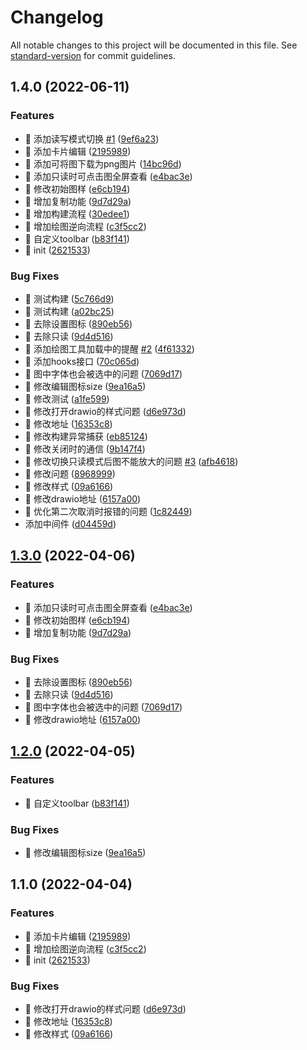 # Changelog

All notable changes to this project will be documented in this file. See [standard-version](https://github.com/conventional-changelog/standard-version) for commit guidelines.

## 1.4.0 (2022-06-11)


### Features

* 🚀 添加读写模式切换 [#1](https://e.coding.net/zhaodeezhu/xioo-docs/xioo-docs/issues/1) ([9ef6a23](https://e.coding.net/zhaodeezhu/xioo-docs/xioo-docs/commit/9ef6a23cceb5aea3cf96a79cf59cbb9cdcdf379d))
* 🚀 添加卡片编辑 ([2195989](https://e.coding.net/zhaodeezhu/xioo-docs/xioo-docs/commit/219598917d7ae3ced61f88ff5d4d8a5125322fc5))
* 🚀 添加可将图下载为png图片 ([14bc96d](https://e.coding.net/zhaodeezhu/xioo-docs/xioo-docs/commit/14bc96d62bd3f41b648f6b0f378953ce9b1df845))
* 🚀 添加只读时可点击图全屏查看 ([e4bac3e](https://e.coding.net/zhaodeezhu/xioo-docs/xioo-docs/commit/e4bac3edf1ad221a82c9b7bd01a0e226e5f2a823))
* 🚀 修改初始图样 ([e6cb194](https://e.coding.net/zhaodeezhu/xioo-docs/xioo-docs/commit/e6cb194bcb1afce946eddb054ff86c04cb27d9a8))
* 🚀 增加复制功能 ([9d7d29a](https://e.coding.net/zhaodeezhu/xioo-docs/xioo-docs/commit/9d7d29a328796ef394812b70885b619c6da90e47))
* 🚀 增加构建流程 ([30edee1](https://e.coding.net/zhaodeezhu/xioo-docs/xioo-docs/commit/30edee11650e49eb586e4856ed1bb1d5f522ddec))
* 🚀 增加绘图逆向流程 ([c3f5cc2](https://e.coding.net/zhaodeezhu/xioo-docs/xioo-docs/commit/c3f5cc2993c8fccc7623fdd7f748702aa2293623))
* 🚀 自定义toolbar ([b83f141](https://e.coding.net/zhaodeezhu/xioo-docs/xioo-docs/commit/b83f1412757377fe789cbccb2fd0eab7f2ac72c4))
* 🚀 init ([2621533](https://e.coding.net/zhaodeezhu/xioo-docs/xioo-docs/commit/262153387d67a63fbb97dbc878336799fe73f612))


### Bug Fixes

* 🐛 测试构建 ([5c766d9](https://e.coding.net/zhaodeezhu/xioo-docs/xioo-docs/commit/5c766d979368298358af7b8cf8d4666a4571f5ea))
* 🐛 测试构建 ([a02bc25](https://e.coding.net/zhaodeezhu/xioo-docs/xioo-docs/commit/a02bc253f55aca7bdaeb1467e3d7c0fe3be7251a))
* 🐛 去除设置图标 ([890eb56](https://e.coding.net/zhaodeezhu/xioo-docs/xioo-docs/commit/890eb5672991bd9b81cf8ea839a4edcf58dcdf16))
* 🐛 去除只读 ([9d4d516](https://e.coding.net/zhaodeezhu/xioo-docs/xioo-docs/commit/9d4d51617cff5a1bf4ee0b345f6a635474b17d56))
* 🐛 添加绘图工具加载中的提醒 [#2](https://e.coding.net/zhaodeezhu/xioo-docs/xioo-docs/issues/2) ([4f61332](https://e.coding.net/zhaodeezhu/xioo-docs/xioo-docs/commit/4f61332d29deb28368b587ad3beb38bb49ad8ca1))
* 🐛 添加hooks接口 ([70c065d](https://e.coding.net/zhaodeezhu/xioo-docs/xioo-docs/commit/70c065df9217b86aae28c8494d7139d769ac77aa))
* 🐛 图中字体也会被选中的问题 ([7069d17](https://e.coding.net/zhaodeezhu/xioo-docs/xioo-docs/commit/7069d179e157e7bfe036739426eb5379567e6df1))
* 🐛 修改编辑图标size ([9ea16a5](https://e.coding.net/zhaodeezhu/xioo-docs/xioo-docs/commit/9ea16a56da1a341821d008f29bd5cef035a9eb3f))
* 🐛 修改测试 ([a1fe599](https://e.coding.net/zhaodeezhu/xioo-docs/xioo-docs/commit/a1fe599e2fea4739ecdaa6fab9f727b8eac8687a))
* 🐛 修改打开drawio的样式问题 ([d6e973d](https://e.coding.net/zhaodeezhu/xioo-docs/xioo-docs/commit/d6e973d0777d3c7f765c0ad434c1f485f31f9cc2))
* 🐛 修改地址 ([16353c8](https://e.coding.net/zhaodeezhu/xioo-docs/xioo-docs/commit/16353c8f0b769c36ddec6d4b0eebc5f2083d4394))
* 🐛 修改构建异常捕获 ([eb85124](https://e.coding.net/zhaodeezhu/xioo-docs/xioo-docs/commit/eb851245d0ddabef4e2dfef46fde55200c694f3a))
* 🐛 修改关闭时的通信 ([9b147f4](https://e.coding.net/zhaodeezhu/xioo-docs/xioo-docs/commit/9b147f4d09c72a796056c6bcdb9aaab48031e16e))
* 🐛 修改切换只读模式后图不能放大的问题 [#3](https://e.coding.net/zhaodeezhu/xioo-docs/xioo-docs/issues/3) ([afb4618](https://e.coding.net/zhaodeezhu/xioo-docs/xioo-docs/commit/afb4618496b4984687ed1e2d4827d3de11b2f631))
* 🐛 修改问题 ([8968999](https://e.coding.net/zhaodeezhu/xioo-docs/xioo-docs/commit/89689991422ef41e0f1dc18c023819c7888e64e8))
* 🐛 修改样式 ([09a6166](https://e.coding.net/zhaodeezhu/xioo-docs/xioo-docs/commit/09a61668c1fb45fba122beea6af39985228864d4))
* 🐛 修改drawio地址 ([6157a00](https://e.coding.net/zhaodeezhu/xioo-docs/xioo-docs/commit/6157a004f1d741c8864f16e2b255de298d1f414e))
* 🐛 优化第二次取消时报错的问题 ([1c82449](https://e.coding.net/zhaodeezhu/xioo-docs/xioo-docs/commit/1c824497788e63f7fcb9e6d22cef30e909c118a5))
* 添加中间件 ([d04459d](https://e.coding.net/zhaodeezhu/xioo-docs/xioo-docs/commit/d04459d97a07ea07466b670839771d8daa432795))

## [1.3.0](https://github.com/zhaodeezhu/xioo-docs/compare/v1.2.0...v1.3.0) (2022-04-06)


### Features

* 🚀 添加只读时可点击图全屏查看 ([e4bac3e](https://github.com/zhaodeezhu/xioo-docs/commit/e4bac3edf1ad221a82c9b7bd01a0e226e5f2a823))
* 🚀 修改初始图样 ([e6cb194](https://github.com/zhaodeezhu/xioo-docs/commit/e6cb194bcb1afce946eddb054ff86c04cb27d9a8))
* 🚀 增加复制功能 ([9d7d29a](https://github.com/zhaodeezhu/xioo-docs/commit/9d7d29a328796ef394812b70885b619c6da90e47))


### Bug Fixes

* 🐛 去除设置图标 ([890eb56](https://github.com/zhaodeezhu/xioo-docs/commit/890eb5672991bd9b81cf8ea839a4edcf58dcdf16))
* 🐛 去除只读 ([9d4d516](https://github.com/zhaodeezhu/xioo-docs/commit/9d4d51617cff5a1bf4ee0b345f6a635474b17d56))
* 🐛 图中字体也会被选中的问题 ([7069d17](https://github.com/zhaodeezhu/xioo-docs/commit/7069d179e157e7bfe036739426eb5379567e6df1))
* 🐛 修改drawio地址 ([6157a00](https://github.com/zhaodeezhu/xioo-docs/commit/6157a004f1d741c8864f16e2b255de298d1f414e))

## [1.2.0](https://github.com/zhaodeezhu/xioo-docs/compare/v1.1.0...v1.2.0) (2022-04-05)


### Features

* 🚀 自定义toolbar ([b83f141](https://github.com/zhaodeezhu/xioo-docs/commit/b83f1412757377fe789cbccb2fd0eab7f2ac72c4))


### Bug Fixes

* 🐛 修改编辑图标size ([9ea16a5](https://github.com/zhaodeezhu/xioo-docs/commit/9ea16a56da1a341821d008f29bd5cef035a9eb3f))

## 1.1.0 (2022-04-04)


### Features

* 🚀 添加卡片编辑 ([2195989](https://github.com/zhaodeezhu/xioo-docs/commit/219598917d7ae3ced61f88ff5d4d8a5125322fc5))
* 🚀 增加绘图逆向流程 ([c3f5cc2](https://github.com/zhaodeezhu/xioo-docs/commit/c3f5cc2993c8fccc7623fdd7f748702aa2293623))
* 🚀 init ([2621533](https://github.com/zhaodeezhu/xioo-docs/commit/262153387d67a63fbb97dbc878336799fe73f612))


### Bug Fixes

* 🐛 修改打开drawio的样式问题 ([d6e973d](https://github.com/zhaodeezhu/xioo-docs/commit/d6e973d0777d3c7f765c0ad434c1f485f31f9cc2))
* 🐛 修改地址 ([16353c8](https://github.com/zhaodeezhu/xioo-docs/commit/16353c8f0b769c36ddec6d4b0eebc5f2083d4394))
* 🐛 修改样式 ([09a6166](https://github.com/zhaodeezhu/xioo-docs/commit/09a61668c1fb45fba122beea6af39985228864d4))

